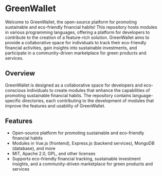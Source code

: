 # GreenWallet

Welcome to GreenWallet, the open-source platform for promoting sustainable and eco-friendly financial habits! This repository hosts modules in various programming languages, offering a platform for developers to contribute to the creation of a feature-rich solution. GreenWallet aims to provide a collaborative space for individuals to track their eco-friendly financial activities, gain insights into sustainable investments, and participate in a community-driven marketplace for green products and services.

## Overview

GreenWallet is designed as a collaborative space for developers and eco-conscious individuals to create modules that enhance the capabilities of promoting sustainable financial habits. The repository contains language-specific directories, each contributing to the development of modules that improve the features and usability of GreenWallet.

## Features

- Open-source platform for promoting sustainable and eco-friendly financial habits
- Modules in Vue.js (frontend), Express.js (backend services), MongoDB (database), and more
- MIT, Apache 2.0, GPL, and other licenses
- Supports eco-friendly financial tracking, sustainable investment insights, and a community-driven marketplace for green products and services
